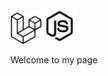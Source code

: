 <img src="./img/laravel-svgrepo-com.svg" alt="drawing" width="50px"/><img src="./img/nodejs-svgrepo-com.svg" alt="drawing" width="57px" style="margin-top: 2px;"/>  
<div>Welcome to my page</div>
<!-- <img src="./img/kubernetes-svgrepo-com.svg" alt="drawing" width="48px"/> -->
<!-- <img src="./img/openvpn-svgrepo-com.svg" alt="drawing" width="50px"/> -->
